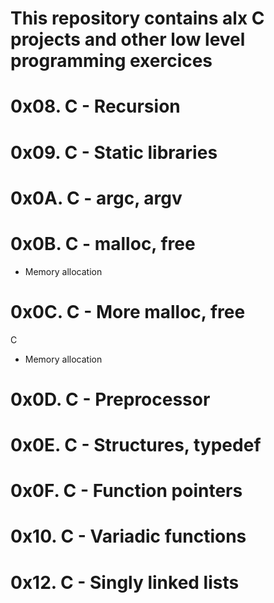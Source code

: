 # This repository contains alx C projects and other low level programming exercices

# 0x08. C - Recursion

# 0x09. C - Static libraries

# 0x0A. C - argc, argv

# 0x0B. C - malloc, free
- Memory allocation

# 0x0C. C - More malloc, free
C
- Memory allocation
# 0x0D. C - Preprocessor

# 0x0E. C - Structures, typedef

# 0x0F. C - Function pointers

# 0x10. C - Variadic functions
# 0x12. C - Singly linked lists
